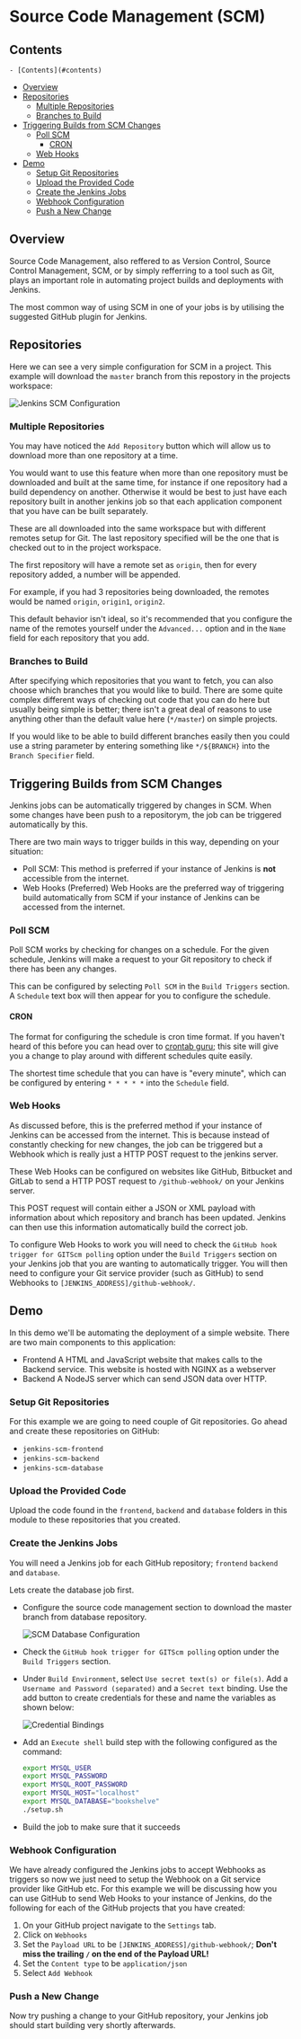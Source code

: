 <!--
{
    "prerequisites": [
        "git/remotes"
    ]
}
-->

# Source Code Management (SCM) 

<!--TOC_START-->
## Contents
	- [Contents](#contents)
- [Overview](#overview)
- [Repositories](#repositories)
	- [Multiple Repositories](#multiple-repositories)
	- [Branches to Build](#branches-to-build)
- [Triggering Builds from SCM Changes](#triggering-builds-from-scm-changes)
	- [Poll SCM](#poll-scm)
		- [CRON](#cron)
	- [Web Hooks](#web-hooks)
- [Demo](#demo)
	- [Setup Git Repositories](#setup-git-repositories)
	- [Upload the Provided Code](#upload-the-provided-code)
	- [Create the Jenkins Jobs](#create-the-jenkins-jobs)
	- [Webhook Configuration](#webhook-configuration)
	- [Push a New Change](#push-a-new-change)

<!--TOC_END-->
## Overview
Source Code Management, also reffered to as Version Control, Source Control Management, SCM, or by simply refferring to a tool such as Git, plays an important role in automating project builds and deployments with Jenkins.

The most common way of using SCM in one of your jobs is by utilising the suggested GitHub plugin for Jenkins.

## Repositories
Here we can see a very simple configuration for SCM in a project.
This example will download the `master` branch from this repostory in the projects workspace:

![Jenkins SCM Configuration](https://lh3.googleusercontent.com/vy3PzZydHTEF7g1oH7J4gEURjTVcKoJVyX01E6AFqAvFAboUEMx3Uz5YK7ZwDwV4-I8EFcpad9ajdGW9ULsaYqNJZ2Wg5aonqu210kabj04GVkcOtbCDTprsDEbFLuvnnoqI-Hn75HrLgudXSG5-Og09492SI_tOxGVeGepfG2ahrQEBZViM5RAMFiu5p73tkcKAVX7nJVcyuSR8hJ4vNT1Al39j-FZ3UeUJV6t2VSC_JRGyq3_-Xn0ikgM2WXp4XJJun7No9T-ebGug1rEjlqApdy-NADc03tJQ7IHKMPG8-D6ysb_R-0AfmRTjbwv_JGqN6ylzfwP5p2EQuKYfPAYn-Uq-_Ybsnfalar2Y9X6YIz7qEjZTfw05oSZCmNw5oAKHdldzsfdRVzIq81dNsgbMPKqs7eydnJOxRprqVIPm5rIgQg2BVd8XE8LsdqeD_PqcJFx64-Vj1FUEkfeiTVMnh--WQfwjpm9Q00o7HALGVbLrGI-Iuj5L7LF-kdSeyL0HXLs3_sqBHiPp8gdb9kG9ERenP5XaAkckY62_NDhkQctAYOEWdF6QkiN431byRPUoAJvGJ0k9jpxnAIDDDaABPv4YrnXZQHsv1PR41blsWioYYgetl0r-FCnFycKEUBNwWVQ3oMpZRfXPPVeMzDcNFZrX2MyKeutS0OQ9ZNqoKUZke7h6B7IdelVHJSiuIJkh3Fa_OInkJ9Jjot7h5UcpohATWJzrsa_T6pUtLbdkGnRm=w1174-h696-no)

### Multiple Repositories
You may have noticed the `Add Repository` button which will allow us to download more than one repository at a time.

You would want to use this feature when more than one repository must be downloaded and built at the same time, for instance if one repository had a build dependency on another.
Otherwise it would be best to just have each repository built in another jenkins job so that each application component that you have can be built separately.

These are all downloaded into the same workspace but with different remotes setup for Git.
The last repository specified will be the one that is checked out to in the project workspace.

The first repository will have a remote set as `origin`, then for every repository added, a number will be appended.

For example, if you had 3 repositories being downloaded, the remotes would be named `origin`, `origin1`, `origin2`.

This default behavior isn't ideal, so it's recommended that you configure the name of the remotes yourself under the `Advanced...` option and in the `Name` field for each repository that you add.

### Branches to Build 
After specifying which repositories that you want to fetch, you can also choose which branches that you would like to build.
There are some quite complex different ways of checking out code that you can do here but usually being simple is better; there isn't a great deal of reasons to use anything other than the default value here (`*/master`) on simple projects.

If you would like to be able to build different branches easily then you could use a string parameter by entering something like `*/${BRANCH}` into the `Branch Specifier` field.

## Triggering Builds from SCM Changes
Jenkins jobs can be automatically triggered by changes in SCM.
When some changes have been push to a repositorym, the job can be triggered automatically by this.

There are two main ways to trigger builds in this way, depending on your situation:
- Poll SCM:
    This method is preferred if your instance of Jenkins is **not** accessible from the internet.
- Web Hooks (Preferred)
    Web Hooks are the preferred way of triggering build automatically from SCM if your instance of Jenkins can be accessed from the internet.

### Poll SCM
Poll SCM works by checking for changes on a schedule.
For the given schedule, Jenkins will make a request to your Git repository to check if there has been any changes.

This can be configured by selecting `Poll SCM` in the `Build Triggers` section.
A `Schedule` text box will then appear for you to configure the schedule.

#### CRON
The format for configuring the schedule is cron time format.
If you haven't heard of this before you can head over to [crontab guru](https://crontab.guru/#*_*_*_*_*); this site will give you a change to play around with different schedules quite easily.

The shortest time schedule that you can have is "every minute", which can be configured by entering `* * * * *` into the `Schedule` field.

### Web Hooks
As discussed before, this is the preferred method if your instance of Jenkins can be accessed from the internet.
This is because instead of constantly checking for new changes, the job can be triggered but a Webhook which is really just a HTTP POST request to the jenkins server.

These Web Hooks can be configured on websites like GitHub, Bitbucket and GitLab to send a HTTP POST request to `/github-webhook/` on your Jenkins server.

This POST request will contain either a JSON or XML payload with information about which repository and branch has been updated.
Jenkins can then use this information automatically build the correct job.

To configure Web Hooks to work you will need to check the `GitHub hook trigger for GITScm polling` option under the `Build Triggers` section on your Jenkins job that you are wanting to automatically trigger.
You will then need to configure your Git service provider (such as GitHub) to send Webhooks to `[JENKINS_ADDRESS]/github-webhook/`.

## Demo
In this demo we'll be automating the deployment of a simple website.
There are two main components to this application:
- Frontend
    A HTML and JavaScript website that makes calls to the Backend service.
    This website is hosted with NGINX as a webserver
- Backend
    A NodeJS server which can send JSON data over HTTP.

### Setup Git Repositories
For this example we are going to need couple of Git repositories.
Go ahead and create these repositories on GitHub:
- `jenkins-scm-frontend`
- `jenkins-scm-backend`
- `jenkins-scm-database`

### Upload the Provided Code
Upload the code found in the `frontend`, `backend` and `database` folders in this module to these repositories that you created.

### Create the Jenkins Jobs
You will need a Jenkins job for each GitHub repository; `frontend` `backend` and `database`.

Lets create the database job first.
- Configure the source code management section to download the master branch from database repository.

	![SCM Database Configuration]()

- Check the `GitHub hook trigger for GITScm polling` option under the `Build Triggers` section.
- Under `Build Environment`, select `Use secret text(s) or file(s)`. Add a `Username and Password (separated)` and a `Secret text` binding. Use the add button to create credentials for these and name the variables as shown below:

	![Credential Bindings]()

- Add an `Execute shell` build step with the following configured as the command:

	```bash
	export MYSQL_USER
	export MYSQL_PASSWORD
	export MYSQL_ROOT_PASSWORD
	export MYSQL_HOST="localhost"
	export MYSQL_DATABASE="bookshelve"
	./setup.sh
	```
- Build the job to make sure that it succeeds

### Webhook Configuration
We have already configured the Jenkins jobs to accept Webhooks as triggers so now we just need to setup the Webhook on a Git service provider like GitHub etc.
For this example we will be discussing how you can use GitHub to send Web Hooks to your instance of Jenkins, do the following for each of the GitHub projects that you have created:
1. On your GitHub project navigate to the `Settings` tab.
2. Click on `Webhooks`
3. Set the `Payload URL` to be `[JENKINS_ADDRESS]/github-webhook/`; **Don't miss the trailing `/` on the end of the Payload URL!**
4. Set the `Content type` to be `application/json`
5. Select `Add Webhook`

### Push a New Change
Now try pushing a change to your GitHub repository, your Jenkins job should start building very shortly afterwards.
